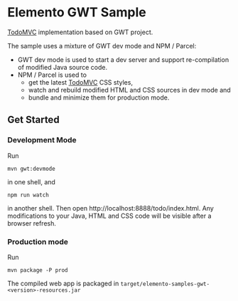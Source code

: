 # Elemento GWT Sample

[TodoMVC](http://todomvc.com/) implementation based on GWT project. 

The sample uses a mixture of GWT dev mode and NPM / Parcel: 

- GWT dev mode is used to start a dev server and support re-compilation of modified Java source code.
- NPM / Parcel is used to 
  - get the latest [TodoMVC](https://www.npmjs.com/package/todomvc-app-css) CSS styles,
  - watch and rebuild modified HTML and CSS sources in dev mode and
  - bundle and minimize them for production mode.

## Get Started

### Development Mode

Run 

```shell
mvn gwt:devmode
```

in one shell, and

```shell
npm run watch
```

in another shell. Then open http://localhost:8888/todo/index.html. Any modifications to your Java, HTML and CSS code will be visible after a browser refresh.  

### Production mode

Run 

```shell
mvn package -P prod
```

The compiled web app is packaged in `target/elemento-samples-gwt-<version>-resources.jar`
